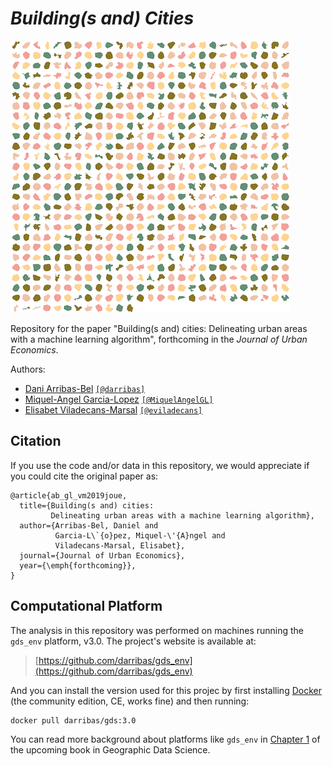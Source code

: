 # *Building(s and) Cities*

![Cities](boundaries.png)

Repository for the paper "Building(s and) cities: Delineating urban areas with a machine learning algorithm", forthcoming in the *Journal of Urban Economics*.

Authors:

- [Dani Arribas-Bel](https://darribas.org) [`[@darribas]`](https://twitter.com/darribas)
- [Miquel-Angel Garcia-Lopez](http://gent.uab.cat/miquelangelgarcialopez/ca/content/home) [`[@MiquelAngelGL]`](https://twitter.com/MiquelAngelGL)
- [Elisabet Viladecans-Marsal](https://elisabetviladecans.wordpress.com/) [`[@eviladecans]`](https://twitter.com/eviladecans)

## Citation

If you use the code and/or data in this repository, we would appreciate if you
could cite the original paper as:

```
@article{ab_gl_vm2019joue,
  title={Building(s and) cities: 
         Delineating urban areas with a machine learning algorithm},
  author={Arribas-Bel, Daniel and 
          Garcia-L\`{o}pez, Miquel-\'{A}ngel and
          Viladecans-Marsal, Elisabet},
  journal={Journal of Urban Economics},
  year={\emph{forthcoming}},
}
```

## Computational Platform

The analysis in this repository was performed on machines running the `gds_env` platform,
v3.0. The project's website is available at:

> [https://github.com/darribas/gds_env](https://github.com/darribas/gds_env)

And you can install the version used for this projec by first installing
[Docker](https://www.docker.com/) (the community edition, CE, works fine) and
then running:

```
docker pull darribas/gds:3.0
```

You can read more background about platforms like `gds_env` in [Chapter 1](https://geographicdata.science/book/notebooks/01_geospatial_computational_environment.html) of the upcoming book in Geographic Data Science.

